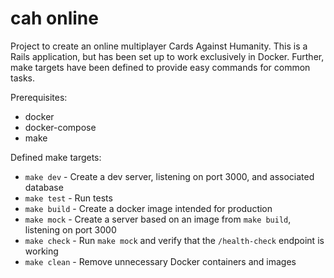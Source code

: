 # cah online

Project to create an online multiplayer Cards Against Humanity.
This is a Rails application, but has been set up to work exclusively in Docker. Further, make targets have been defined to provide easy commands for common tasks.

Prerequisites:
* docker
* docker-compose
* make

Defined make targets:
* `make dev` - Create a dev server, listening on port 3000, and associated database
* `make test` - Run tests
* `make build` - Create a docker image intended for production
* `make mock` - Create a server based on an image from `make build`, listening on port 3000
* `make check` - Run `make mock` and verify that the `/health-check` endpoint is working
* `make clean` - Remove unnecessary Docker containers and images
